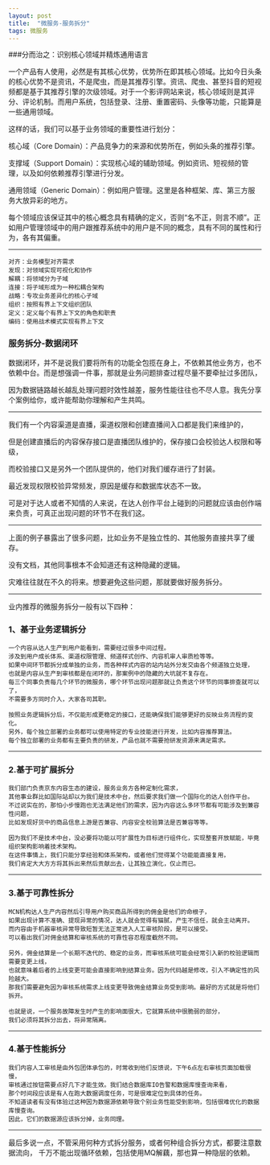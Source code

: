 ```yaml
---
layout: post
title:  "微服务-服务拆分"
tags: 微服务
---
```


###分而治之：识别核心领域并精炼通用语言

一个产品有人使用，必然是有其核心优势，优势所在即其核心领域。比如今日头条的核心优势不是资讯，不是爬虫，而是其推荐引擎。资讯、爬虫、甚至抖音的短视频都是基于其推荐引擎的次级领域。对于一个影评网站来说，核心领域则是其评分、评论机制。而用户系统，包括登录、注册、重置密码、头像等功能，只能算是一些通用领域。

这样的话，我们可以基于业务领域的重要性进行划分：

  核心域（Core Domain）：产品竞争力的来源和优势所在，例如头条的推荐引擎。

  支撑域（Support Domain）：实现核心域的辅助领域。例如资讯、短视频的管理，以及如何依赖推荐引擎进行分发。

  通用领域（Generic Domain）：例如用户管理。这里是各种框架、库、第三方服务大放异彩的地方。

每个领域应该保证其中的核心概念具有精确的定义，否则“名不正，则言不顺”。正如用户管理领域中的用户跟推荐系统中的用户是不同的概念，具有不同的属性和行为，各有其偏重。

---

    对齐：业务模型对齐需求
    发现：对领域实现可视化和协作
    解耦：将领域分为子域
    连接：将子域形成为一种松耦合架构
    战略：专攻业务差异化的核心子域
    组织：按照有界上下文组织团队
    定义：定义每个有界上下文的角色和职责
    编码：使用战术模式实现有界上下文
    
### 服务拆分-数据闭环

数据闭环，并不是说我们要将所有的功能全包揽在身上，不依赖其他业务方，也不依赖中台。而是想强调一件事，那就是业务问题排查过程尽量不要牵扯过多团队，

因为数据链路越长越乱处理问题时效性越差，服务性能往往也不尽人意。我先分享个案例给你，或许能帮助你理解和产生共鸣。

---

我们有一个内容渠道是直播，渠道权限和创建直播间入口都是我们来维护的，

但是创建直播后的内容保存接口是直播团队维护的，保存接口会校验达人权限和等级，

而校验接口又是另外一个团队提供的，他们对我们缓存进行了封装。

最近发现权限校验异常频发，原因是缓存和数据库状态不一致。

可是对于达人或者不知情的人来说，在达人创作平台上碰到的问题就应该由创作端来负责，可真正出现问题的环节不在我们这。

---

上面的例子暴露出了很多问题，比如业务不是独立性的、其他服务直接共享了缓存。

没有文档，其他同事根本不会知道还有这种隐藏的逻辑。

灾难往往就在不久的将来。想要避免这些问题，那就要做好服务拆分。

---

业内推荐的微服务拆分一般有以下四种：

### 1、基于业务逻辑拆分

    一个内容从达人生产到用户能看到，需要经过很多中间过程。
    涉及到用户成长体系、渠道权限管理、频道样式创作、内容机审人审质检等等。
    如果中间环节都拆分成单独的业务，而各种样式内容的站内站外分发交由各个频道独立处理，
    也就是内容从生产到审核都是在闭环的，那案例中的隐藏的大坑就不复存在。
    每三个同事负责每几个环节的微服务，哪个环节出现问题那就让负责这个环节的同事排查就可以了，
    不需要多方同时介入，大家各司其职。
    
    按照业务逻辑拆分后，不仅能形成更稳定的接口，还能确保我们能够更好的反映业务流程的变化。
    另外，每个独立部署的业务都可以使用特定的专业技能进行开发，比如内容推荐算法。
    每个独立部署的业务都有主要负责的研发，产品也就不需要抢研发资源来满足需求。

---

### 2.基于可扩展拆分
    
    我们部门负责京东内容生态的建设，服务业务方各种定制化需求，
    其他事业群比如国际站却以为我们是技术中台，然后要求我们做一个国际化的达人创作平台。
    不过说实在的，那怕小步慢跑也无法满足他们的需求，因为内容这么多环节都有可能涉及到兼容性问题，
    比如发现好货中的商品信息上游是否兼容、内容安全校验算法是否兼容等等。
    
    因为我们不是技术中台，没必要将功能以可扩展性为目标进行组件化，实现整套开放赋能，毕竟组织架构影响着技术架构。
    在这件事情上，我们只能分享经验和体系架构，或者他们觉得某个功能能直接复用，
    我们肯定大大方方将其拆出来然后贡献出去，让其独立演化，仅止而已。

---

### 3.基于可靠性拆分

    MCN机构达人生产内容然后引导用户购买商品所得到的佣金是他们的命根子，
    如果出现计算不准确、提现异常的情况，达人就会觉得有猫腻，产生不信任，就会主动离开。
    而内容由于机器审核异常导致短暂无法正常进入人工审核阶段，是可以接受。
    可以看出我们对佣金结算和审核系统的可靠性容忍程度截然不同。
    
    另外，佣金结算是一个长期不迭代的、稳定的业务，而审核系统可能会经常引入新的校验逻辑而需要变更上线，
    也就意味着后者的上线变更可能会直接影响到结算业务。因为代码越是修改，引入不确定性的风险越大。
    那我们需要避免因为审核系统需求上线变更导致佣金结算业务受到影响。最好的方式就是将他们拆开。
    
    也就是说，一个服务故障发生时产生的影响面很大，它就算系统中很脆弱的部分，
    我们必须将其拆分出去，将异常隔离。

---

### 4.基于性能拆分

    我们内容人工审核是由外包团体承包的，时常收到他们反馈说，下午6点左右审核页面加载很慢，
    审核通过按钮需要点好几下才能生效。我们结合数据库IO告警和数据库慢查询来看，
    那个时间段应该是有人在跑大数据调度任务，可是很难定位到具体的任务。
    不知道读者有没有体验过这种因为数据源依赖导致个别业务性能受到影响，包括很难优化的数据库慢查询。
    因此，它们的数据源应该拆分掉，业务同理。
    

---


最后多说一点，不管采用何种方式拆分服务，或者何种组合拆分方式，都要注意数据流向，
千万不能出现循环依赖，包括使用MQ解藕，那也算一种隐层的依赖。